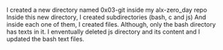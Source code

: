 I created a new directory named 0x03-git inside my alx-zero_day repo
Inside this new directory, I created subdirectories (bash, c and js)
And inside each one of them, I created files. Although, only the bash directory has texts in it.
I enventually deleted js directory and its content and I updated the bash text files.
